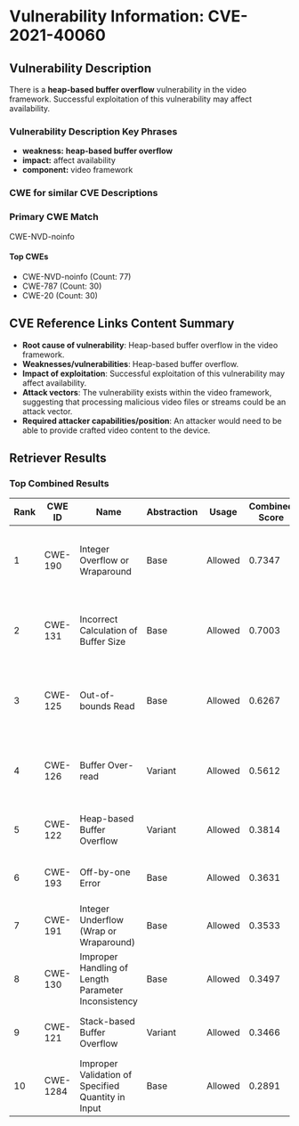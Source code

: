 # Vulnerability Information: CVE-2021-40060

## Vulnerability Description
There is a **heap-based buffer overflow** vulnerability in the video framework. Successful exploitation of this vulnerability may affect availability.

### Vulnerability Description Key Phrases
- **weakness:** **heap-based buffer overflow**
- **impact:** affect availability
- **component:** video framework

### CWE for similar CVE Descriptions
### Primary CWE Match
CWE-NVD-noinfo

#### Top CWEs
- CWE-NVD-noinfo (Count: 77)
- CWE-787 (Count: 30)
- CWE-20 (Count: 30)

## CVE Reference Links Content Summary
- **Root cause of vulnerability**: Heap-based buffer overflow in the video framework.
- **Weaknesses/vulnerabilities**: Heap-based buffer overflow.
- **Impact of exploitation**: Successful exploitation of this vulnerability may affect availability.
- **Attack vectors**: The vulnerability exists within the video framework, suggesting that processing malicious video files or streams could be an attack vector.
- **Required attacker capabilities/position**: An attacker would need to be able to provide crafted video content to the device.

## Retriever Results

### Top Combined Results

| Rank | CWE ID | Name | Abstraction | Usage | Combined Score | Retrievers | Individual Scores |
|------|--------|------|-------------|-------|---------------|------------|-------------------|
| 1 | CWE-190 | Integer Overflow or Wraparound | Base | Allowed | 0.7347 | dense, sparse, graph | dense: 0.625, sparse: 0.167, graph: 0.912 |
| 2 | CWE-131 | Incorrect Calculation of Buffer Size | Base | Allowed | 0.7003 | dense, sparse, graph | dense: 0.580, sparse: 0.149, graph: 0.908 |
| 3 | CWE-125 | Out-of-bounds Read | Base | Allowed | 0.6267 | dense, sparse, graph | dense: 0.584, sparse: 0.148, graph: 0.698 |
| 4 | CWE-126 | Buffer Over-read | Variant | Allowed | 0.5612 | dense, sparse, graph | dense: 0.610, sparse: 0.137, graph: 0.628 |
| 5 | CWE-122 | Heap-based Buffer Overflow | Variant | Allowed | 0.3814 | dense, sparse | dense: 0.641, sparse: 0.162 |
| 6 | CWE-193 | Off-by-one Error | Base | Allowed | 0.3631 | dense, sparse | dense: 0.568, sparse: 0.138 |
| 7 | CWE-191 | Integer Underflow (Wrap or Wraparound) | Base | Allowed | 0.3533 | dense, sparse | dense: 0.565, sparse: 0.123 |
| 8 | CWE-130 | Improper Handling of Length Parameter Inconsistency | Base | Allowed | 0.3497 | sparse, graph | sparse: 0.118, graph: 0.789 |
| 9 | CWE-121 | Stack-based Buffer Overflow | Variant | Allowed | 0.3466 | dense, sparse | dense: 0.597, sparse: 0.134 |
| 10 | CWE-1284 | Improper Validation of Specified Quantity in Input | Base | Allowed | 0.2891 | sparse, graph | sparse: 0.139, graph: 0.586 |

